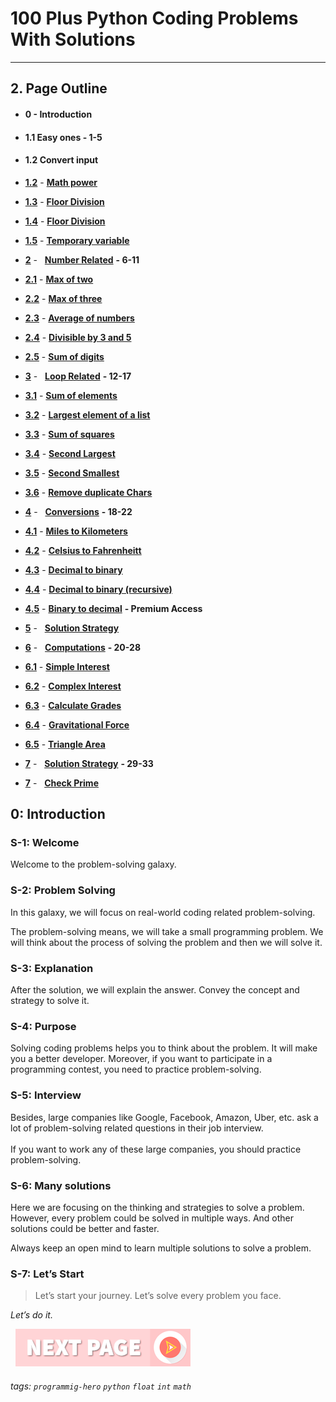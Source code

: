 # 100 Plus Python Coding Problems With Solutions
---

## 2. Page Outline

* #### 0 - Introduction

* #### 1.1 Easy ones **- 1-5**

* #### 1.2 Convert input

* **[1.2](Easy-ones/Math-Power.md "Math power")** - **[Math power](/Easy-ones/Math-Power.md)**

* **[1.3](Easy-ones/Math-Power.md "Floor Division")** - **[Floor Division](/Easy-ones/Random-Number.md)**

* **[1.4](/Easy-ones/Floor-Division.md "Floor Division")** - **[Floor Division](/Easy-ones/Floor-Division.md)**

* **[1.5](Easy-ones/Temporary-variable.md "Temporary variable")** - **[Temporary variable](/Easy-ones/Temporary-variable.md)** 


* **[2](Number-Relate/Number-Related.md "Number Related")** - &nbsp; **[Number Related](/Number-Related/Number-Related.md)** **- 6-11**

* **[2.1](Number-Relate "Max of two")** - **[Max of two](/Number-Relate)**

* **[2.2](Number-Related/Math-Power.md "Max of three")** - **[Max of three](/Number-Related/User-input-to-Number.md)**

* **[2.3](Number-Related/Math-Power.md "Average of numbers")** - **[Average of numbers](/Number-Related/Math-Power.md)**

* **[2.4](Number-Related/Divisible-by-3-and-5.md "Divisible by 3 and 5")** - **[Divisible by 3 and 5](/Number-Related/Divisible-by-3-and-5.md)**

* **[2.5](Number-Related/Sum-of-digits.md "Sum of digits")** - **[Sum of digits](Loop-Related/Sum-of-digits.md)**


* **[3](Loop-Related/Coin-sum.md "Loop Related")** - &nbsp; **[Loop Related](/Loop-Related/Sum-of-digits.md)** **- 12-17**
  
* **[3.1](Loop-Related/Coin-sum.md "Sum of elements")** - **[Sum of elements](Loop-Related/Coin-sum.md)**

* **[3.2](Loop-Related/Largest-element-of-a-list.md "Largest element of a list")** - **[Largest element of a list](Loop-Related/Largest-element-of-a-list.md)**

* **[3.3](Loop-Related/Sum-of-squares.md "Sum of squares")** - **[Sum of squares](Loop-Related/Sum-of-squares.md)**

* **[3.4](Loop-Related/Second-Largest.md "Second Largest")** - **[Second Largest](Loop-Related/Second-Largest.md)**

* **[3.5](Loop-Related/Second-smallest.md "Second Smallest")** - **[Second Smallest](Loop-Related/Second-smallest.md)**

* **[3.6](Loop-Related/Remove-duplicate-Chars.md "Remove duplicate Chars")** - **[Remove duplicate Chars](Loop-Related/Remove-duplicate-Chars.md)**


* **[4](Conversions/Miles-to-Kilometers.md "Conversions")** - &nbsp; **[Conversions](/Conversions/Miles-to-Kilometers.md)** **- 18-22**
  
* **[4.1](Conversions/Celsius-to-Fahrenheit.md "Miles to Kilometers")** - **[Miles to Kilometers](Conversions/Celsius-to-Fahrenheit.md)**

* **[4.2](Conversions/Decimal-to-binary.md "Celsius to Fahrenheit")** - **[Celsius to Fahrenheitt](Conversions/Decimal-to-binary.md)**

* **[4.3](Conversions/Decimal-to-binary-recursive.md "Decimal to binary")** - **[Decimal to binary](Conversions/Decimal-to-binary-recursive.md)**

* **[4.4](Conversions/ "Decimal to binary (recursive)")** - **[Decimal to binary (recursive)](Conversions/)**

* **[4.5](https://play.google.com/store/apps/details?id=com.learnprogramming.codecamp "Binary to decimal")** - **[Binary to decimal](premium)** **- Premium Access**


* **[5](Solution-Strategy.md "Solution Strategy")** - &nbsp; **[Solution Strategy](Solution-Strategy.md)** 
  
* **[6](Computations/Simple-Interest.md "Computations")** - &nbsp; **[Computations](Computations/Simple-Interest.md)** **- 20-28**

* **[6.1](Computations/Simple-Interest.md "Simple Interest")** - **[Simple Interest](Computations/Simple-Interest.md)**

* **[6.2](Computations/Complex-Interest.md "Complex Interest")** - **[Complex Interest](Computations/Complex-Interest.md)**

* **[6.3](Computations/Calculate-Grades.md "Calculate Grades)")** - **[Calculate Grades](Computations/Calculate-Grades.md)**

* **[6.4](Computations/Gravitational-Force.md "Gravitational Force)")** - **[Gravitational Force](Computations/Gravitational-Force.md)**

* **[6.5](Computations/Triangle-Area.md "Triangle Area)")** - **[Triangle Area](Computations/Triangle-Area.md)**
  

* **[7](Solution-Strategy.md "Solution Strategy")** - &nbsp; **[Solution Strategy](Solution-Strategy.md)** **- 29-33**

* **[7](Solution-Strategy.md "Check Prime")** - &nbsp; **[Check Prime](Solution-Strategy.md)** 


## 0: Introduction

### S-1: Welcome
Welcome to the problem-solving galaxy. 

### S-2: Problem Solving
In this galaxy, we will focus on real-world coding related problem-solving. 

The problem-solving means, we will take a small programming problem. We will think about the process of solving the problem and then we will solve it. 

### S-3: Explanation
After the solution, we will explain the answer. Convey the concept and strategy to solve it. 

### S-4: Purpose
Solving coding problems helps you to think about the problem. It will make you a better developer. Moreover, if you want to participate in a programming contest, you need to practice problem-solving. 

### S-5: Interview
Besides, large companies like Google, Facebook, Amazon, Uber, etc. ask a lot of problem-solving related questions in their job interview.<br><br>If you want to work any of these large companies, you should practice problem-solving.


### S-6: Many solutions
Here we are focusing on the thinking and strategies to solve a problem. However, every problem could be solved in multiple ways. And other solutions could be better and faster. 

Always keep an open mind to learn multiple solutions to solve a problem.

### S-7: Let’s Start
> Let’s start your journey. Let’s solve every problem you face. 

*Let’s do it.*

&nbsp;
[![Next Page](assets/next-button.png)](Math-Power.md)
&nbsp;

###### tags: `programmig-hero` `python` `float` `int` `math`
